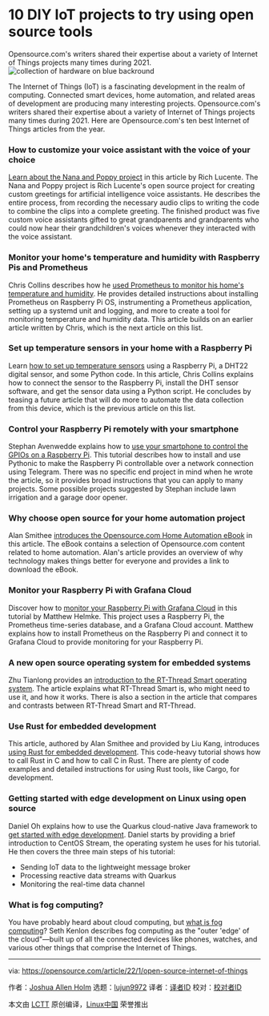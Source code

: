 [#]: subject: "10 DIY IoT projects to try using open source tools"
[#]: via: "https://opensource.com/article/22/1/open-source-internet-of-things"
[#]: author: "Joshua Allen Holm https://opensource.com/users/holmja"
[#]: collector: "lujun9972"
[#]: translator: "geekpi"
[#]: reviewer: " "
[#]: publisher: " "
[#]: url: " "

10 DIY IoT projects to try using open source tools
======
Opensource.com's writers shared their expertise about a variety of
Internet of Things projects many times during 2021.
![collection of hardware on blue backround][1]

The Internet of Things (IoT) is a fascinating development in the realm of computing. Connected smart devices, home automation, and related areas of development are producing many interesting projects. Opensource.com's writers shared their expertise about a variety of Internet of Things projects many times during 2021. Here are Opensource.com's ten best Internet of Things articles from the year.

### How to customize your voice assistant with the voice of your choice

[Learn about the Nana and Poppy project][2] in this article by Rich Lucente. The Nana and Poppy project is Rich Lucente's open source project for creating custom greetings for artificial intelligence voice assistants. He describes the entire process, from recording the necessary audio clips to writing the code to combine the clips into a complete greeting. The finished product was five custom voice assistants gifted to great grandparents and grandparents who could now hear their grandchildren's voices whenever they interacted with the voice assistant.

### Monitor your home's temperature and humidity with Raspberry Pis and Prometheus

Chris Collins describes how he [used Prometheus to monitor his home's temperature and humidity][3]. He provides detailed instructions about installing Prometheus on Raspberry Pi OS, instrumenting a Prometheus application, setting up a systemd unit and logging, and more to create a tool for monitoring temperature and humidity data. This article builds on an earlier article written by Chris, which is the next article on this list.

### Set up temperature sensors in your home with a Raspberry Pi

Learn [how to set up temperature sensors][4] using a Raspberry Pi, a DHT22 digital sensor, and some Python code. In this article, Chris Collins explains how to connect the sensor to the Raspberry Pi, install the DHT sensor software, and get the sensor data using a Python script. He concludes by teasing a future article that will do more to automate the data collection from this device, which is the previous article on this list.

### Control your Raspberry Pi remotely with your smartphone

Stephan Avenwedde explains how to [use your smartphone to control the GPIOs on a Raspberry Pi][5]. This tutorial describes how to install and use Pythonic to make the Raspberry Pi controllable over a network connection using Telegram. There was no specific end project in mind when he wrote the article, so it provides broad instructions that you can apply to many projects. Some possible projects suggested by Stephan include lawn irrigation and a garage door opener.

### Why choose open source for your home automation project

Alan Smithee [introduces the Opensource.com Home Automation eBook][6] in this article. The eBook contains a selection of Opensource.com content related to home automation. Alan's article provides an overview of why technology makes things better for everyone and provides a link to download the eBook.

### Monitor your Raspberry Pi with Grafana Cloud

Discover how to [monitor your Raspberry Pi with Grafana Cloud][7] in this tutorial by Matthew Helmke. This project uses a Raspberry Pi, the Prometheus time-series database, and a Grafana Cloud account. Matthew explains how to install Prometheus on the Raspberry Pi and connect it to Grafana Cloud to provide monitoring for your Raspberry Pi.

### A new open source operating system for embedded systems

Zhu Tianlong provides an [introduction to the RT-Thread Smart operating system][8]. The article explains what RT-Thread Smart is, who might need to use it, and how it works. There is also a section in the article that compares and contrasts between RT-Thread Smart and RT-Thread.

### Use Rust for embedded development

This article, authored by Alan Smithee and provided by Liu Kang, introduces [using Rust for embedded development][9]. This code-heavy tutorial shows how to call Rust in C and how to call C in Rust. There are plenty of code examples and detailed instructions for using Rust tools, like Cargo, for development.

### Getting started with edge development on Linux using open source

Daniel Oh explains how to use the Quarkus cloud-native Java framework to [get started with edge development][10]. Daniel starts by providing a brief introduction to CentOS Stream, the operating system he uses for his tutorial. He then covers the three main steps of his tutorial:

  * Sending IoT data to the lightweight message broker
  * Processing reactive data streams with Quarkus
  * Monitoring the real-time data channel



### What is fog computing?

You have probably heard about cloud computing, but [what is fog computing][11]? Seth Kenlon describes fog computing as the "outer 'edge' of the cloud"—built up of all the connected devices like phones, watches, and various other things that comprise the Internet of Things.

--------------------------------------------------------------------------------

via: https://opensource.com/article/22/1/open-source-internet-of-things

作者：[Joshua Allen Holm][a]
选题：[lujun9972][b]
译者：[译者ID](https://github.com/译者ID)
校对：[校对者ID](https://github.com/校对者ID)

本文由 [LCTT](https://github.com/LCTT/TranslateProject) 原创编译，[Linux中国](https://linux.cn/) 荣誉推出

[a]: https://opensource.com/users/holmja
[b]: https://github.com/lujun9972
[1]: https://opensource.com/sites/default/files/styles/image-full-size/public/lead-images/osdc_BUS_Apple_520.png?itok=ZJu-hBV1 (collection of hardware on blue backround)
[2]: https://opensource.com/article/21/1/customize-voice-assistant
[3]: https://opensource.com/article/21/7/home-temperature-raspberry-pi-prometheus
[4]: https://opensource.com/article/21/7/temperature-sensors-pi
[5]: https://opensource.com/article/21/9/raspberry-pi-remote-control
[6]: https://opensource.com/article/21/6/home-automation-ebook
[7]: https://opensource.com/article/21/3/raspberry-pi-grafana-cloud
[8]: https://opensource.com/article/21/7/rt-thread-smart
[9]: https://opensource.com/article/21/10/rust-embedded-development
[10]: https://opensource.com/article/21/5/edge-quarkus-linux
[11]: https://opensource.com/article/21/5/fog-computing
